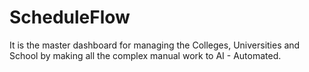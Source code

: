 # ScheduleFlow
It is the master dashboard for managing the Colleges, Universities and School by making all the complex manual work to AI - Automated.
